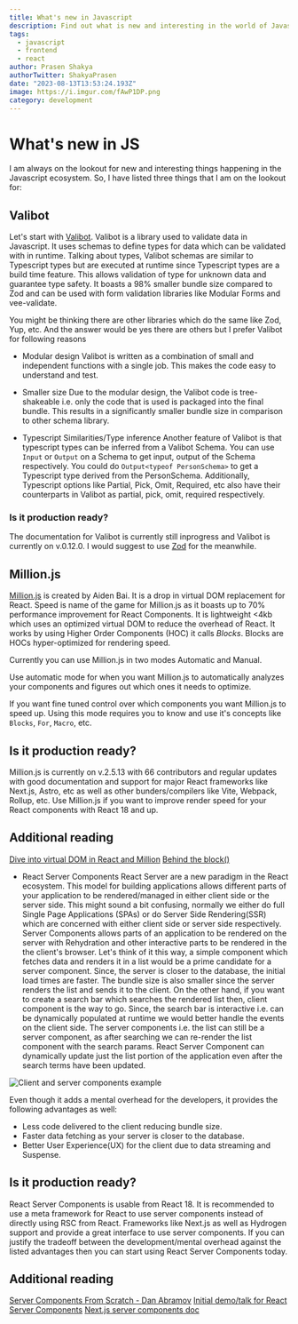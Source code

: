 ```yaml
---
title: What's new in Javascript
description: Find out what is new and interesting in the world of Javascript
tags:
  - javascript
  - frontend
  - react
author: Prasen Shakya 
authorTwitter: ShakyaPrasen
date: "2023-08-13T13:53:24.193Z"
image: https://i.imgur.com/fAwP1DP.png
category: development
---
```


# What's new in JS

I am always on the lookout for new and interesting things happening in the Javascript ecosystem. So, I have listed three things 
that I am on the lookout for:

## Valibot

Let's start with [Valibot](https://valibot.dev/). Valibot is a library used to validate data in Javascript. It uses schemas to define types for data which can be validated with in runtime.
Talking about types, Valibot schemas are similar to Typescript types but are executed at runtime since Typescript types are a build time feature. This allows validation of type for unknown data and guarantee type safety. It boasts a 98% smaller bundle size compared to Zod and can be used with form validation libraries like Modular Forms and vee-validate.

You might be thinking there are other libraries which do the same like Zod, Yup, etc. And the answer would be yes there are others but I prefer Valibot for following reasons

- Modular design
	Valibot is written as a combination of small and independent functions with a single job. This makes the code easy to understand and test.
	
- Smaller size
	Due to the modular design, the Valibot code is tree-shakeable i.e. only the code that is used is packaged into the final bundle. This results in a significantly smaller bundle size in comparison to other schema library.
	
- Typescript Similarities/Type inference
	Another feature of Valibot is that typescript types can be inferred from a Valibot Schema. You can use `Input` or `Output` on a Schema to get input, output of the Schema respectively. You could do `Output<typeof PersonSchema>` to get a Typescript type derived from the PersonSchema. Additionally, Typescript options like Partial, Pick, Omit, Required, etc also have their counterparts in Valibot as partial, pick, omit, required respectively.


### Is it production ready?
The documentation for Valibot is currently still inprogress and Valibot is currently on v.0.12.0. I would suggest to use [Zod](https://zod.dev/) for the meanwhile.

## Million.js

[Million.js](https://million.dev/) is created by Aiden Bai. It is a drop in virtual DOM replacement for React. Speed is name of the game for Million.js as it boasts up to 70% performance improvement for React Components. 
It is lightweight <4kb which uses an optimized virtual DOM to reduce the overhead of React. It works by using Higher Order Components (HOC) it calls *Blocks*. Blocks are HOCs hyper-optimized for rendering speed. 

Currently you can use Million.js in two modes Automatic and Manual.

Use automatic mode for when you want Million.js to automatically analyzes your components and figures out which ones it needs to optimize.

If you want fine tuned control over which components you want Million.js to speed up. Using this mode requires you to know and use it's concepts like `Blocks`, `For`, `Macro`, etc. 

## Is it production ready?
Million.js is currently on v.2.5.13 with 66 contributors and regular updates with good documentation and support for major React frameworks like Next.js, Astro, etc as well as other bunders/compilers like Vite, Webpack, Rollup, etc. Use Million.js if you want to improve render speed for your React components with React 18 and up.

## Additional reading
[Dive into virtual DOM in React and Million](https://million.dev/blog/virtual-dom)
[Behind the block()](https://million.dev/blog/behind-the-block)

- React Server Components
React Server are a new paradigm in the React ecosystem. This model for building applications allows different parts of your application to be rendered/managed in either client side or the server side. This might sound a bit confusing, normally we either do full Single Page Applications (SPAs) or do Server Side Rendering(SSR) which are concerned with either client side or server side respectively. 
Server Components allows parts of an application to be rendered on the server with Rehydration and other interactive parts to be rendered in the the client's browser. 
Let's think of it this way, a simple component which fetches data and renders it in a list would be a prime candidate for a server component. Since, the server is closer to the database, the initial load times are faster. The bundle size is also smaller since the server renders the list and sends it to the client.
On the other hand, if you want to create a search bar which searches the rendered list then, client component is the way to go. Since, the search bar is interactive i.e. can be dynamically populated at runtime we would better handle the events on the client side. The server components i.e. the list can still be a server component, as after searching we can re-render the list component with the search params. React Server Component can dynamically update just the list portion of the application even after the search terms have been updated.

![Client and server components example](https://i.imgur.com/C0TOBky.png)

Even though it adds a mental overhead for the developers, it provides the following advantages as well:
- Less code delivered to the client reducing bundle size.
- Faster data fetching as your server is closer to the database.
- Better User Experience(UX) for the client due to data streaming and Suspense.


## Is it production ready?
React Server Components is usable from React 18. It is recommended to use a meta framework for React to use server components instead of directly using RSC from React. Frameworks like Next.js as well as Hydrogen support and provide a great interface to use server components. If you can justify the tradeoff between the development/mental overhead against the listed advantages then you can start using React Server Components today.

## Additional reading
[Server Components From Scratch - Dan Abramov](https://github.com/reactwg/server-components/discussions/5)
[Initial demo/talk for React Server Components](https://react.dev/blog/2020/12/21/data-fetching-with-react-server-components)
[Next.js server components doc](https://nextjs.org/docs/getting-started/react-essentials#server-components)
